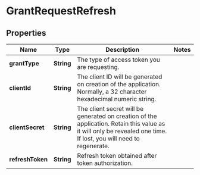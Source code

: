 
# GrantRequestRefresh

## Properties
Name | Type | Description | Notes
------------ | ------------- | ------------- | -------------
**grantType** | **String** | The type of access token you are requesting. | 
**clientId** | **String** | The client ID will be generated on creation of the application. Normally, a 32 character hexadecimal numeric string. | 
**clientSecret** | **String** | The client secret will be generated on creation of the application. Retain this value as it will only be revealed one time. If lost, you will need to regenerate. | 
**refreshToken** | **String** | Refresh token obtained after token authorization. | 



